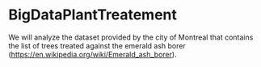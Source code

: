 # BigDataPlantTreatement
We will analyze the dataset provided by the city of Montreal that contains  the list of trees treated against the emerald ash borer  (https://en.wikipedia.org/wiki/Emerald_ash_borer).
